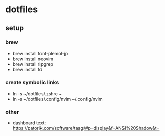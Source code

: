 # dotfiles

## setup

### brew
- brew install font-plemol-jp
- brew install neovim
- brew install ripgrep
- brew install fd

### create symbolic links
- ln -s ~/dotfiles/.zshrc ~
- ln -s ~/dotfiles/.config/nvim ~/.config/nvim

### other
- dashboard text: https://patorjk.com/software/taag/#p=display&f=ANSI%20Shadow&t=
